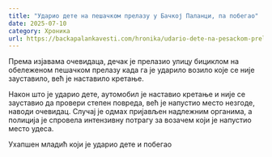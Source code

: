 ```yaml
---
title: "Ударио дете на пешачком прелазу у Бачкој Паланци, па побегао"
date: 2025-07-10
category: Хроника
url: https://backapalankavesti.com/hronika/udario-dete-na-pesackom-prelazu-u-backoj-palanci-pobegao/
---
```


Према изјавама очевидаца, дечак је прелазио улицу бициклом на обележеном пешачком прелазу када га је ударило возило које се није зауставило, већ је наставило кретање.

Након што је ударио дете, аутомобил је наставио кретање и није се зауставио да провери степен повреда, већ је напустио место незгоде, наводи очевидац. Случај је одмах пријављен надлежним органима, а полиција је спровела интензивну потрагу за возачем који је напустио место удеса.

Ухапшен младић који је ударио дете и побегао
